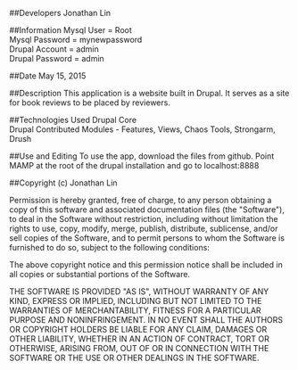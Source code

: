 ##Developers
Jonathan Lin

##Information
Mysql User = Root
<br>
Mysql Password = mynewpassword
<br>
Drupal Account = admin
<br>
Drupal Password = admin

##Date
May 15, 2015


##Description
This application is a website built in Drupal. It serves as a site for book reviews to be placed by reviewers.


##Technologies Used
Drupal Core
<br>
Drupal Contributed Modules - Features, Views, Chaos Tools, Strongarm,
<br>
Drush




##Use and Editing
To use the app, download the files from github. Point MAMP at the root of the drupal installation and go to localhost:8888


##Copyright (c) Jonathan Lin

Permission is hereby granted, free of charge, to any person obtaining a copy
of this software and associated documentation files (the "Software"), to deal
in the Software without restriction, including without limitation the rights
to use, copy, modify, merge, publish, distribute, sublicense, and/or sell
copies of the Software, and to permit persons to whom the Software is
furnished to do so, subject to the following conditions:

The above copyright notice and this permission notice shall be included in
all copies or substantial portions of the Software.

THE SOFTWARE IS PROVIDED "AS IS", WITHOUT WARRANTY OF ANY KIND, EXPRESS OR
IMPLIED, INCLUDING BUT NOT LIMITED TO THE WARRANTIES OF MERCHANTABILITY,
FITNESS FOR A PARTICULAR PURPOSE AND NONINFRINGEMENT. IN NO EVENT SHALL THE
AUTHORS OR COPYRIGHT HOLDERS BE LIABLE FOR ANY CLAIM, DAMAGES OR OTHER
LIABILITY, WHETHER IN AN ACTION OF CONTRACT, TORT OR OTHERWISE, ARISING FROM,
OUT OF OR IN CONNECTION WITH THE SOFTWARE OR THE USE OR OTHER DEALINGS IN
THE SOFTWARE.

